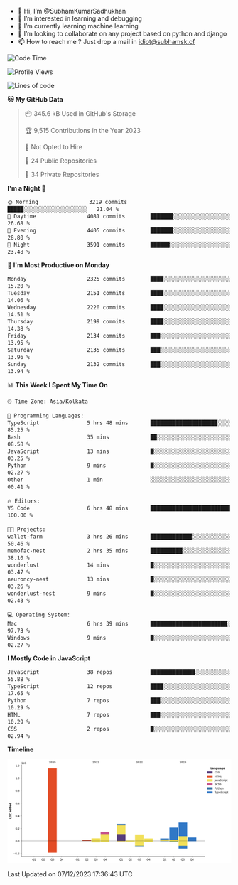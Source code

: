 - 👋 Hi, I’m @SubhamKumarSadhukhan
- 👀 I’m interested in learning and debugging
- 🌱 I’m currently learning machine learning
- 💞️ I’m looking to collaborate on any project based on python and django
- 📫 How to reach me ?
      Just drop a mail in idiot@subhamsk.cf

<!---
SubhamKumarSadhukhan/SubhamKumarSadhukhan is a ✨ special ✨ repository because its `README.md` (this file) appears on your GitHub profile.
You can click the Preview link to take a look at your changes.
--->


<!--START_SECTION:waka-->
![Code Time](http://img.shields.io/badge/Code%20Time-1%2C759%20hrs%2037%20mins-blue)

![Profile Views](http://img.shields.io/badge/Profile%20Views-0-blue)

![Lines of code](https://img.shields.io/badge/From%20Hello%20World%20I%27ve%20Written-2.4%20million%20lines%20of%20code-blue)

**🐱 My GitHub Data** 

> 📦 345.6 kB Used in GitHub's Storage 
 > 
> 🏆 9,515 Contributions in the Year 2023
 > 
> 🚫 Not Opted to Hire
 > 
> 📜 24 Public Repositories 
 > 
> 🔑 34 Private Repositories 
 > 
**I'm a Night 🦉** 

```text
🌞 Morning                3219 commits        █████░░░░░░░░░░░░░░░░░░░░   21.04 % 
🌆 Daytime                4081 commits        ███████░░░░░░░░░░░░░░░░░░   26.68 % 
🌃 Evening                4405 commits        ███████░░░░░░░░░░░░░░░░░░   28.80 % 
🌙 Night                  3591 commits        ██████░░░░░░░░░░░░░░░░░░░   23.48 % 
```
📅 **I'm Most Productive on Monday** 

```text
Monday                   2325 commits        ████░░░░░░░░░░░░░░░░░░░░░   15.20 % 
Tuesday                  2151 commits        ████░░░░░░░░░░░░░░░░░░░░░   14.06 % 
Wednesday                2220 commits        ████░░░░░░░░░░░░░░░░░░░░░   14.51 % 
Thursday                 2199 commits        ████░░░░░░░░░░░░░░░░░░░░░   14.38 % 
Friday                   2134 commits        ███░░░░░░░░░░░░░░░░░░░░░░   13.95 % 
Saturday                 2135 commits        ███░░░░░░░░░░░░░░░░░░░░░░   13.96 % 
Sunday                   2132 commits        ███░░░░░░░░░░░░░░░░░░░░░░   13.94 % 
```


📊 **This Week I Spent My Time On** 

```text
🕑︎ Time Zone: Asia/Kolkata

💬 Programming Languages: 
TypeScript               5 hrs 48 mins       █████████████████████░░░░   85.25 % 
Bash                     35 mins             ██░░░░░░░░░░░░░░░░░░░░░░░   08.58 % 
JavaScript               13 mins             █░░░░░░░░░░░░░░░░░░░░░░░░   03.25 % 
Python                   9 mins              █░░░░░░░░░░░░░░░░░░░░░░░░   02.27 % 
Other                    1 min               ░░░░░░░░░░░░░░░░░░░░░░░░░   00.41 % 

🔥 Editors: 
VS Code                  6 hrs 48 mins       █████████████████████████   100.00 % 

🐱‍💻 Projects: 
wallet-farm              3 hrs 26 mins       █████████████░░░░░░░░░░░░   50.46 % 
memofac-nest             2 hrs 35 mins       ██████████░░░░░░░░░░░░░░░   38.10 % 
wonderlust               14 mins             █░░░░░░░░░░░░░░░░░░░░░░░░   03.47 % 
neuroncy-nest            13 mins             █░░░░░░░░░░░░░░░░░░░░░░░░   03.26 % 
wonderlust-nest          9 mins              █░░░░░░░░░░░░░░░░░░░░░░░░   02.43 % 

💻 Operating System: 
Mac                      6 hrs 39 mins       ████████████████████████░   97.73 % 
Windows                  9 mins              █░░░░░░░░░░░░░░░░░░░░░░░░   02.27 % 
```

**I Mostly Code in JavaScript** 

```text
JavaScript               38 repos            ██████████████░░░░░░░░░░░   55.88 % 
TypeScript               12 repos            ████░░░░░░░░░░░░░░░░░░░░░   17.65 % 
Python                   7 repos             ███░░░░░░░░░░░░░░░░░░░░░░   10.29 % 
HTML                     7 repos             ███░░░░░░░░░░░░░░░░░░░░░░   10.29 % 
CSS                      2 repos             █░░░░░░░░░░░░░░░░░░░░░░░░   02.94 % 
```



**Timeline**

![Lines of Code chart](https://raw.githubusercontent.com/SubhamKumarSadhukhan/SubhamKumarSadhukhan/main/assets/bar_graph.png)


 Last Updated on 07/12/2023 17:36:43 UTC
<!--END_SECTION:waka-->
